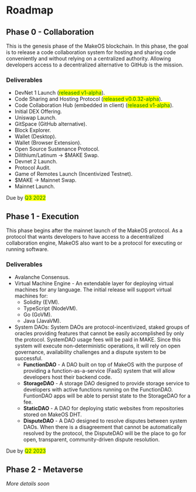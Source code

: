 # Roadmap

## Phase 0 - Collaboration

This is the genesis phase of the MakeOS blockchain. In this phase, the goal is to release a code collaboration system for hosting and sharing code conveniently and without relying on a centralized authority. Allowing developers access to a decentralized alternative to GitHub is the mission.&#x20;

### Deliverables

* DevNet 1 Launch (<mark style="color:green;">released v1-alpha</mark>).
* Code Sharing and Hosting Protocol (<mark style="color:green;">released v0.0.32-alpha</mark>).&#x20;
* Code Collaboration Hub (embedded in client) (<mark style="color:green;">released v1-alpha</mark>).
* Initial DEX Offering.
* Uniswap Launch.&#x20;
* GitSpace (GitHub alternative).
* Block Explorer.
* Wallet (Desktop).
* Wallet (Browser Extension).
* Open Source Sustenance Protocol.
* Dilithium/Latinum -> $MAKE Swap.
* Devnet 2 Launch.
* Protocol Audit.&#x20;
* Game of Remotes Launch (Incentivized Testnet).
* $MAKE -> Mainnet Swap.
* Mainnet Launch.

Due by <mark style="color:green;">Q3 2022</mark>&#x20;

## Phase 1 - Execution

This phase begins after the mainnet launch of the MakeOS protocol. As a protocol that wants developers to have access to a decentralized collaboration engine, MakeOS also want to be a protocol for executing or running software.

### Deliverables

* Avalanche Consensus.&#x20;
* Virtual Machine Engine - An extendable layer for deploying virtual machines for any language. The initial release will support virtual machines for:
  * Solidity (EVM).
  * TypeScript (NodeVM).
  * Go (GoVM).
  * Java (JavaVM).&#x20;
* System DAOs: System DAOs are protocol-incentivized, staked groups of oracles providing features that cannot be easily accomplished by only the protocol. SystemDAO usage fees will be paid in MAKE. Since this system will execute non-deterministic operations, it will rely on open governance, availability challenges and a dispute system to be successful.&#x20;
  * **FunctionDAO** - A DAO built on top of MakeOS with the purpose of providing a function-as-a-service (FaaS) system that will allow developers host their backend code.&#x20;
  * **StorageDAO** - A storage DAO designed to provide storage service to developers with active functions running on the FunctionDAO. FuntionDAO apps will be able to persist state to the StorageDAO for a fee.&#x20;
  * **StaticDAO** - A DAO for deploying static websites from repositories stored on MakeOS DHT.&#x20;
  * **DisputeDAO** - A DAO designed to resolve disputes between system DAOs. When there is a disagreement that cannot be automatically resolved by the protocol, the DisputeDAO will be the place to go for open, transparent, community-driven dispute resolution.&#x20;

Due by <mark style="color:green;">Q2 2023</mark>

## Phase 2 - Metaverse

_More details soon_
